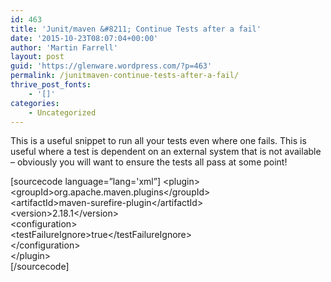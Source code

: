 ```yaml
---
id: 463
title: 'Junit/maven &#8211; Continue Tests after a fail'
date: '2015-10-23T08:07:04+00:00'
author: 'Martin Farrell'
layout: post
guid: 'https://glenware.wordpress.com/?p=463'
permalink: /junitmaven-continue-tests-after-a-fail/
thrive_post_fonts:
    - '[]'
categories:
    - Uncategorized
---
```


This is a useful snippet to run all your tests even where one fails. This is useful where a test is dependent on an external system that is not available – obviously you will want to ensure the tests all pass at some point!

\[sourcecode language=”lang='xml”\] &lt;plugin&gt;  
 &lt;groupId&gt;org.apache.maven.plugins&lt;/groupId&gt;  
 &lt;artifactId&gt;maven-surefire-plugin&lt;/artifactId&gt;  
 &lt;version&gt;2.18.1&lt;/version&gt;  
 &lt;configuration&gt;  
 &lt;testFailureIgnore&gt;true&lt;/testFailureIgnore&gt;  
 &lt;/configuration&gt;  
 &lt;/plugin&gt;  
\[/sourcecode\] 